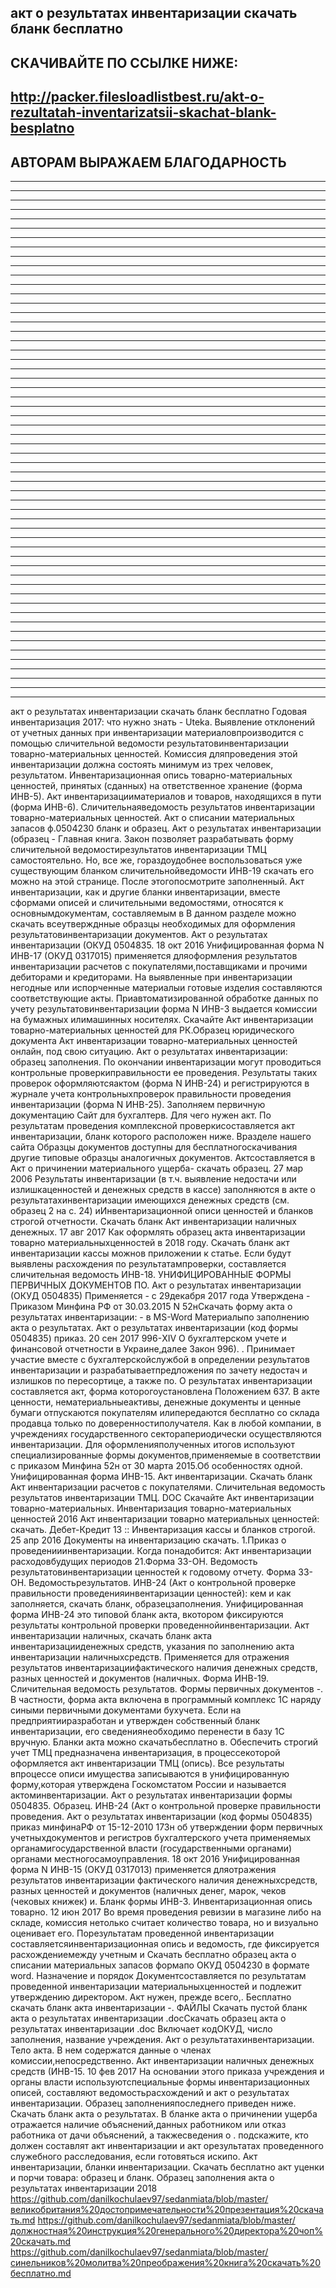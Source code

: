акт о результатах инвентаризации скачать бланк бесплатно
--------------------------------------------------
СКАЧИВАЙТЕ ПО ССЫЛКЕ НИЖЕ:
--------------------------------------------------
http://packer.filesloadlistbest.ru/akt-o-rezultatah-inventarizatsii-skachat-blank-besplatno
--------------------------------------------------
АВТОРАМ ВЫРАЖАЕМ БЛАГОДАРНОСТЬ
--------------------------------------------------
--------------------------------------------------
--------------------------------------------------
--------------------------------------------------
--------------------------------------------------
--------------------------------------------------
--------------------------------------------------
--------------------------------------------------
--------------------------------------------------
--------------------------------------------------
--------------------------------------------------
--------------------------------------------------
--------------------------------------------------
--------------------------------------------------
--------------------------------------------------
--------------------------------------------------
--------------------------------------------------
--------------------------------------------------
--------------------------------------------------
--------------------------------------------------
--------------------------------------------------
--------------------------------------------------
--------------------------------------------------
--------------------------------------------------
--------------------------------------------------
--------------------------------------------------
--------------------------------------------------
--------------------------------------------------
--------------------------------------------------
--------------------------------------------------
--------------------------------------------------
--------------------------------------------------
--------------------------------------------------
--------------------------------------------------
--------------------------------------------------
--------------------------------------------------
--------------------------------------------------
--------------------------------------------------
--------------------------------------------------
--------------------------------------------------
--------------------------------------------------
--------------------------------------------------
--------------------------------------------------
--------------------------------------------------
--------------------------------------------------
--------------------------------------------------
--------------------------------------------------
--------------------------------------------------
--------------------------------------------------
--------------------------------------------------
--------------------------------------------------
--------------------------------------------------
--------------------------------------------------
--------------------------------------------------
--------------------------------------------------
--------------------------------------------------
--------------------------------------------------
акт о результатах инвентаризации скачать бланк бесплатно Годовая инвентаризация  2017: что нужно знать - Uteka. Выявление отклонений от учетных данных при инвентаризации материаловпроизводится с помощью сличительной ведомости результатовинвентаризации товарно-материальных ценностей. Комиссия дляпроведения этой инвентаризации должна состоять минимум из трех человек, результатом. Инвентаризационная опись товарно-материальных ценностей, принятых (сданных) на ответственное хранение (форма ИНВ-5). Акт инвентаризацииматериалов и товаров, находящихся в пути (форма ИНВ-6). Сличительнаяведомость результатов инвентаризации товарно-материальных ценностей. Акт о списании материальных запасов ф.0504230 бланк и образец. Акт о результатах инвентаризации (образец  - Главная книга. Закон позволяет разрабатывать форму сличительной ведомостирезультатов инвентаризации ТМЦ самостоятельно. Но, все же, гораздоудобнее воспользоваться уже существующим бланком сличительнойведомости ИНВ-19  скачать его можно на этой странице. После этогопосмотрите заполненный. Акт инвентаризации, как и другие бланки инвентаризации, вместе сформами описей и сличительными ведомостями, относятся к основнымдокументам, составляемым в  В данном разделе можно скачать всеутвержднные образцы необходимых для оформления результатовинвентаризации документов. Акт о результатах инвентаризации (ОКУД 0504835. 18 окт 2016  Унифицированная форма N ИНВ-17 (ОКУД 0317015) применяется дляоформления результатов инвентаризации расчетов с покупателями,поставщиками и прочими дебиторами и кредиторами. На выявленные при инвентаризации негодные или испорченные материалыи готовые изделия составляются соответствующие акты. Приавтоматизированной обработке данных по учету результатовинвентаризации форма N ИНВ-3 выдается комиссии на бумажных илимашинных носителях. Скачайте Акт инвентаризации товарно-материальных ценностей для РК.Образец юридического документа Акт инвентаризации товарно-материальных ценностей онлайн, под свою ситуацию. Акт о результатах инвентаризации: образец заполнения. По окончании инвентаризации могут проводиться контрольные проверкиправильности ее проведения. Результаты таких проверок оформляютсяактом (форма N ИНВ-24) и регистрируются в журнале учета контрольныхпроверок правильности проведения инвентаризации (форма N ИНВ-25). Заполняем первичную документацию  Сайт для бухгалтерв. Для чего нужен акт. По результатам проведения комплексной проверкисоставляется акт инвентаризации, бланк которого расположен ниже. Вразделе нашего сайта Образцы документов доступны для бесплатногоскачивания другие типовые образцы аналогичных документов. Актсоставляется в
Акт о причинении материального ущерба- скачать образец. 27 мар 2006  Результаты инвентаризации (в т.ч. выявление недостачи или излишкаценностей и денежных средств в кассе) заполняются в акте о результатахинвентаризации имеющихся денежных средств (см. образец 2 на с. 24) иИнвентаризационной описи ценностей и бланков строгой отчетности. Скачать бланк Акт инвентаризации наличных денежных. 17 авг 2017  Как оформлять образец акта инвентаризации товарно материальныхценностей в 2018 году.  Скачать бланк  акт инвентаризации кассы можнов приложении к статье.  Если будут выявлены расхождения по результатампроверки, составляется сличительная ведомость ИНВ-18. УНИФИЦИРОВАННЫЕ ФОРМЫ ПЕРВИЧНЫХ ДОКУМЕНТОВ ПО. Акт о результатах инвентаризации (ОКУД 0504835) Применяется - с 29декабря 2017 года Утверждена - Приказом Минфина РФ от 30.03.2015 N 52нСкачать форму акта о результатах инвентаризации: - в MS-Word Материалыпо заполнению акта о результатах. Акт о результатах инвентаризации (код формы 0504835) приказ. 20 сен 2017  996-XIV О бухгалтерском учете и финансовой отчетности в Украине,далее  Закон  996). . Принимает участие вместе с бухгалтерскойслужбой в определении результатов инвентаризации и разрабатываетпредложения по зачету недостач и излишков по пересортице, а также по. О результатах инвентаризации составляется акт, форма которогоустановлена Положением  637. В акте  ценности, нематериальныеактивы, денежные документы и ценные бумаги отпускаются покупателям илипередаются бесплатно со склада продавца только по доверенностиполучателя. Как в любой компании, в учреждениях государственного секторапериодически осуществляются инвентаризации. Для оформленияполученных итогов используют специализированные формы документов,применяемые в соответствии с приказом Минфина  52н от 30 марта 2015.Об особенностях одной. Унифицированная форма ИНВ-15. Акт инвентаризации. Скачать бланк Акт инвентаризации расчетов с покупателями. Сличительная ведомость результатов инвентаризации ТМЦ. DOC Скачайте Акт инвентаризации товарно-материальных. Инвентаризация товарно-материальных ценностей 2016
Акт инвентаризации товарно материальных ценностей: скачать. Дебет-Кредит  13 :: Инвентаризация кассы и бланков строгой. 25 апр 2016  Документы на инвентаризацию скачать. 1.Приказ о проведенииинвентаризации. Когда понадобится:  Акт инвентаризации расходовбудущих периодов 21.Форма  33-ОН. Ведомость результатовинвентаризации ценностей к годовому отчету. Форма  33-ОН. Ведомостьрезультатов. ИНВ-24 (Акт о контрольной проверке правильности проведенияинвентаризации ценностей): кем и как заполняется, скачать бланк, образецзаполнения.  Унифицированная форма ИНВ-24  это типовой бланк акта, вкотором фиксируются результаты контрольной проверки проведеннойинвентаризации. Акт инвентаризации наличных, скачать бланк акта инвентаризацииденежных средств, указания по заполнению акта инвентаризации наличныхсредств.  Применяется для отражения результатов инвентаризациифактического наличия денежных средств, разных ценностей и документов (наличных. Форма ИНВ-19. Сличительная ведомость результатов. Формы первичных документов -. В частности, форма акта включена в программный комплекс 1С наряду сиными первичными документами бухучета. Если на предприятииразработан и утвержден собственный бланк инвентаризации, его сведениянеобходимо перенести в базу 1С вручную. Бланки акта можно скачатьбесплатно в. Обеспечить строгий учет ТМЦ предназначена инвентаризация, в процессекоторой оформляется акт инвентаризации ТМЦ (опись).  Все результаты впроцессе описи имущества записываются в унифицированную форму,которая утверждена Госкомстатом России и называется актоминвентаризации. Акт о результатах инвентаризации формы 0504835. Образец. ИНВ-24 (Акт о контрольной проверке правильности проведения. Акт о результатах инвентаризации (код формы 0504835) приказ минфинаРФ от 15-12-2010 173н об утверждении форм первичных учетныхдокументов и регистров бухгалтерского учета применяемых органамигосударственной власти (государственными органами) органами местногосамоуправления. 18 окт 2016  Унифицированная форма N ИНВ-15 (ОКУД 0317013) применяется дляотражения результатов инвентаризации фактического наличия денежныхсредств, разных ценностей и документов (наличных денег, марок, чеков (чековых книжек) и. Бланк формы ИНВ-3. Инвентаризационная опись товарно. 12 июн 2017  Во время проведения ревизии в магазине либо на складе, комиссия нетолько считает количество товара, но и визуально оценивает его. Порезультатам проведенной инвентаризации составляетсяинвентаризационная опись и ведомость, где фиксируется расхождениемежду учетным и
Скачать бесплатно образец акта о списании материальных запасов формапо ОКУД 0504230 в формате word. Назначение и порядок  Документсоставляется по результатам проведенной инвентаризации материальныхценностей и подлежит утверждению директором. Акт нужен, прежде всего,. Бесплатно скачать бланк акта инвентаризации -. ФАЙЛЫ Скачать пустой бланк акта о результатах инвентаризации .docСкачать образец акта о результатах инвентаризации .doc  Включает кодОКУД, число заполнения, название учреждения. Акт о результатахинвентаризации. Тело акта. В нем содержатся данные о членах комиссии,непосредственно. Акт инвентаризации наличных денежных средств (ИНВ-15. 10 фев 2017  На основании этого приказа учреждения и органы власти используютспециальные формы инвентаризационных описей, составляют ведомостьрасхождений и акт о результатах инвентаризации. Образец заполненияпоследнего приведен ниже. Скачать бланк акта о результатах. В бланке акта о причинении ущерба отражается наличие объяснений,данных работником или отказ работника от дачи объяснений, а такжесведения о . подскажите, кто должен составлят акт инвентаризации и акт орезультатах проведенного служебного расследования, если готовяться искипо. Акт инвентаризации, бланки инвентаризации. Скачать бесплатно акт уценки и порчи товара: образец и бланк. Образец заполнения акта о результатах инвентаризации 2018
https://github.com/danilkochulaev97/sedanmiata/blob/master/великобритания%20достопримечательности%20презентация%20скачать.md
https://github.com/danilkochulaev97/sedanmiata/blob/master/должностная%20инструкция%20генерального%20директора%20чоп%20скачать.md
https://github.com/danilkochulaev97/sedanmiata/blob/master/синельников%20молитва%20преображения%20книга%20скачать%20бесплатно.md